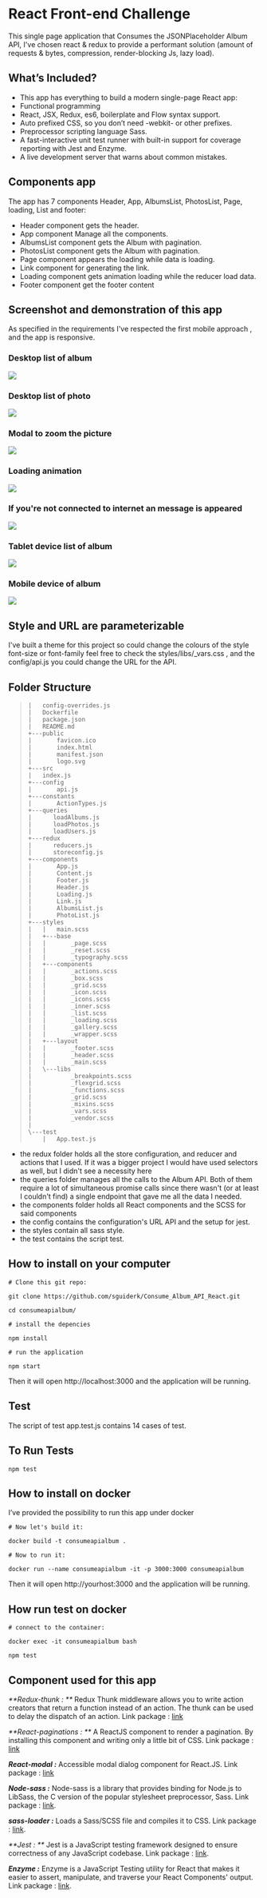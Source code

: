 # React Front-end Challenge
This single page application that Consumes the JSONPlaceholder Album API, I've chosen react & redux
to provide a performant solution (amount of requests & bytes, compression, render-blocking Js,
lazy load).
## What’s Included?
* This app has everything to build a modern single-page React app:
* Functional programming 
* React, JSX, Redux, es6, boilerplate and Flow syntax support.
* Auto prefixed CSS, so you don’t need -webkit- or other prefixes.
* Preprocessor scripting language Sass.
* A fast-interactive unit test runner with built-in support for coverage reporting with Jest and Enzyme.
* A live development server that warns about common mistakes.

## Components app 
The app has 7 components Header, App, AlbumsList, PhotosList, Page, loading, List and footer:
* Header component gets the header.
* App component Manage all the components.
* AlbumsList component gets the Album with pagination.
* PhotosList component gets the Album with pagination.
* Page component appears the loading while data is loading.
* Link component for generating the link.
* Loading component gets animation loading while the reducer load data.
* Footer  component get the footer content

## Screenshot and demonstration of this app 

As specified in the requirements I've respected the first mobile approach 
, and the app is responsive.

### Desktop list of album 
![](https://i.imgur.com/wImkr5Oh.png)
### Desktop list of photo 
![](https://i.imgur.com/ZQTA3tSh.png)
### Modal to zoom the picture
![](https://i.imgur.com/g5Prbpsh.png)
### Loading animation
![](https://i.imgur.com/YaA1T8Kh.png)
### If you're not connected to internet an message is appeared 
![](https://i.imgur.com/a0YBUEXl.png)
### Tablet device list of album 
![](https://i.imgur.com/xg69o1ih.png)
### Mobile device of album 
![](https://i.imgur.com/vduzNduh.png)

## Style and URL are parameterizable

I've built a theme for this project so could change the colours of the style font-size 
or font-family feel free to check the styles/libs/_vars.css
, and the config/api.js you could change the URL for the API.

## Folder Structure
>
>     |   config-overrides.js
>     |   Dockerfile
>     |   package.json
>     |   README.md
>     +---public
>     |       favicon.ico
>     |       index.html
>     |       manifest.json
>     |       logo.svg
>     +---src
>     |   index.js
>     +---config
>     |       api.js
>     +---constants
>     |       ActionTypes.js
>     +---queries
>     |      loadAlbums.js
>     |      loadPhotos.js
>     |      loadUsers.js
>     +---redux
>     |      reducers.js
>     |      storeconfig.js
>     +---components
>     |       App.js
>     |       Content.js
>     |       Footer.js
>     |       Header.js
>     |       Loading.js
>     |       Link.js
>     |       AlbumsList.js
>     |       PhotoList.js
>     +---styles
>     |   |   main.scss
>     |   +---base
>     |   |       _page.scss
>     |   |       _reset.scss
>     |   |       _typography.scss
>     |   +---components
>     |   |       _actions.scss
>     |   |       _box.scss
>     |   |       _grid.scss
>     |   |       _icon.scss
>     |   |       _icons.scss
>     |   |       _inner.scss
>     |   |       _list.scss
>     |   |       _loading.scss
>     |   |       _gallery.scss
>     |   |       _wrapper.scss
>     |   +---layout
>     |   |       _footer.scss
>     |   |       _header.scss
>     |   |       _main.scss
>     |   \---libs
>     |           _breakpoints.scss
>     |           _flexgrid.scss
>     |           _functions.scss
>     |           _grid.scss
>     |           _mixins.scss
>     |           _vars.scss
>     |           _vendor.scss
>     |           
>     \---test
>         |   App.test.js
>              

 

* the redux folder holds all the store configuration, and reducer and actions that I used. If it was a bigger project I would have used selectors as well, but I didn't see a necessity here
* the queries folder manages all the calls to the Album API. Both of them require a lot of simultaneous promise calls since there wasn't (or at least I couldn't find) a single endpoint that gave me all the data I needed.
* the components folder holds all React components and the SCSS for said components
* the config contains the configuration's URL API and the setup for jest. 
* the styles contain all sass style.
* the test contains the script test.


## How to install on your computer

`# Clone this git repo:`

`git clone https://github.com/sguiderk/Consume_Album_API_React.git`

`cd consumeapialbum/`

`# install the depencies `

`npm install`

`# run the application `

`npm start `

Then it will open http://localhost:3000 and the application will be running.

## Test

The script of test app.test.js contains 14 cases of test.

## To Run Tests

`npm test`


## How to install on docker

I’ve provided the possibility to run this app under docker 

`# Now let's build it:`

`docker build -t consumeapialbum .`

`# Now to run it:`

`docker run --name consumeapialbum -it -p 3000:3000 consumeapialbum`

Then it will open http://yourhost:3000 and the application will be running.

## How run test on docker

`# connect to the container:`

`docker exec -it consumeapialbum bash`

`npm test`

## Component used for this app

_**Redux-thunk : **_ Redux Thunk middleware allows you to write action creators that return a function instead of an action. The thunk can be used to delay the dispatch of an action.
Link package : [link](https://www.npmjs.com/package/redux-thunk)

_**React-paginations : **_ A ReactJS component to render a pagination. By installing this component and writing only a little bit of CSS.
Link package : [link](https://www.npmjs.com/package/@trendmicro/react-paginations)

_**React-modal :**_  Accessible modal dialog component for React.JS.
Link package :  [link](https://www.npmjs.com/package/react-modal)

_**Node-sass :**_ Node-sass is a library that provides binding for Node.js to LibSass, the C version of the popular stylesheet preprocessor, Sass.
Link package :  [link](https://www.npmjs.com/package/node-sass).

_**sass-loader :**_ Loads a Sass/SCSS file and compiles it to CSS.
Link package :  [link](https://www.npmjs.com/package/sass-loader).

_**Jest  : **_ Jest is a JavaScript testing framework designed to ensure correctness of any JavaScript codebase.
Link package :  [link](https://www.npmjs.com/package/jest).

_**Enzyme :**_ Enzyme is a JavaScript Testing utility for React that makes it easier to assert, manipulate, and traverse your React Components' output.
Link package :  [link](https://www.npmjs.com/package/enzyme).
